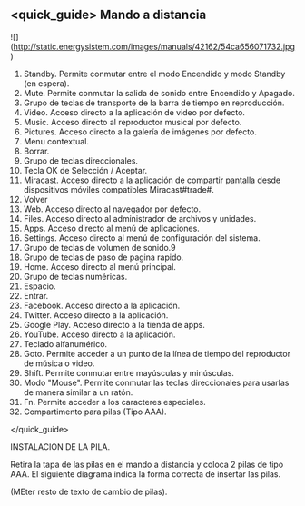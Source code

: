 ## <quick_guide> Mando a distancia

![] (http://static.energysistem.com/images/manuals/42162/54ca656071732.jpg)

1. Standby. Permite conmutar entre el modo Encendido y modo Standby (en espera).
2. Mute. Permite conmutar la salida de sonido entre Encendido y Apagado.
3. Grupo de teclas de transporte de la barra de tiempo en reproducción.
4. Video. Acceso directo a la aplicación de video por defecto.
5. Music. Acceso directo al reproductor musical por defecto.
6. Pictures. Acceso directo a la galería de imágenes por defecto.
7. Menu contextual.
8. Borrar.
9. Grupo de teclas direccionales.
10. Tecla OK de Selección / Aceptar.
11.  Miracast. Acceso directo a la aplicación de compartir pantalla desde dispositivos móviles compatibles Miracast#trade#.
12. Volver
13. Web. Acceso directo al navegador por defecto.
14. Files. Acceso directo al administrador de archivos y unidades.
15. Apps. Acceso directo al menú de aplicaciones.
16. Settings. Acceso directo al menú de configuración del sistema.
17. Grupo de teclas de volumen de sonido.9
18. Grupo de teclas de paso de pagina rapido.
19. Home. Acceso directo al menú principal.
20. Grupo de teclas numéricas.
21. Espacio.
22. Entrar. 
23. Facebook. Acceso directo a la aplicación.
24. Twitter. Acceso directo a la aplicación.
25. Google Play. Acceso directo a la tienda de apps.
26. YouTube. Acceso directo a la aplicación.
27. Teclado alfanumérico.
28. Goto. Permite acceder a un punto de la línea de tiempo del reproductor de música o video.
29. Shift. Permite conmutar entre mayúsculas y minúsculas.
30. Modo "Mouse". Permite conmutar las teclas direccionales para usarlas de manera similar a un ratón.
31. Fn. Permite acceder a los caracteres especiales.
32. Compartimento para pilas (Tipo AAA).
 
</quick_guide>

INSTALACION DE LA PILA.

Retira la tapa de las pilas en el mando a distancia y coloca 2 pilas de tipo AAA. El siguiente diagrama indica la forma correcta de insertar las pilas.

(MEter resto de texto de cambio de pilas).


